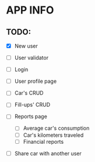 
# APP INFO

## TODO:

- [x] New user
- [ ] User validator

- [ ] Login

- [ ] User profile page

- [ ] Car's CRUD

- [ ] Fill-ups' CRUD

- [ ] Reports page
    - [ ] Average car's consumption
    - [ ] Car's kilometers traveled
    - [ ] Financial reports

- [ ] Share car with another user
